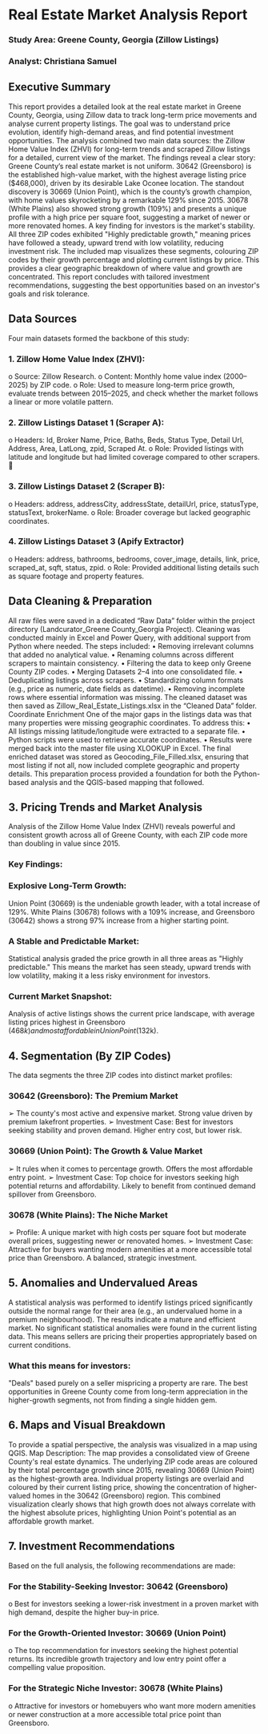 # Real Estate Market Analysis Report
### Study Area: Greene County, Georgia (Zillow Listings) 
### Analyst: Christiana Samuel

## Executive Summary
This report provides a detailed look at the real estate market in Greene County, Georgia, using Zillow data to track long-term price movements and analyse current property listings. The goal was to understand price
evolution, identify high-demand areas, and find potential investment opportunities. The analysis combined two main data sources: the Zillow Home Value Index (ZHVI) for long-term trends and scraped Zillow
listings for a detailed, current view of the market.
The findings reveal a clear story: Greene County’s real estate market is not uniform. 30642 (Greensboro) is the established high-value market, with the highest average listing price ($468,000), driven by its desirable Lake Oconee location. The standout discovery is 30669 (Union Point), which is the county’s growth
champion, with home values skyrocketing by a remarkable 129% since 2015. 30678 (White Plains) also
showed strong growth (109%) and presents a unique profile with a high price per square foot, suggesting a market of newer or more renovated homes.
A key finding for investors is the market's stability. All three ZIP codes exhibited "Highly predictable growth," meaning prices have followed a steady, upward trend with low volatility, reducing investment risk. The included map visualizes these segments, colouring ZIP codes by their growth percentage and plotting current listings by price. This provides a clear geographic breakdown of where value and growth are
concentrated.
This report concludes with tailored investment recommendations, suggesting the best opportunities based on an investor's goals and risk tolerance.

## Data Sources
Four main datasets formed the backbone of this study:
### 1. Zillow Home Value Index (ZHVI):
o Source: Zillow Research.
o Content: Monthly home value index (2000–2025) by ZIP code.
o Role: Used to measure long-term price growth, evaluate trends between 2015–2025, and check whether the market follows a linear or more volatile pattern.
### 2. Zillow Listings Dataset 1 (Scraper A):
o Headers: Id, Broker Name, Price, Baths, Beds, Status Type, Detail Url, Address, Area, LatLong, zpid, Scraped At.
o Role: Provided listings with latitude and longitude but had limited coverage compared to other scrapers.
 
### 3. Zillow Listings Dataset 2 (Scraper B):
o Headers: address, addressCity, addressState, detailUrl, price, statusType, statusText, brokerName.
o Role: Broader coverage but lacked geographic coordinates.
### 4. Zillow Listings Dataset 3 (Apify Extractor)
o Headers: address, bathrooms, bedrooms, cover_image, details, link, price, scraped_at, sqft, status, zpid.
o Role: Provided additional listing details such as square footage and property features.

## Data Cleaning & Preparation
All raw files were saved in a dedicated “Raw Data” folder within the project directory (Landcurator_Greene County_Georgia Project). Cleaning was conducted mainly in Excel and Power Query, with additional
support from Python where needed. The steps included:
• Removing irrelevant columns that added no analytical value.
• Renaming columns across different scrapers to maintain consistency.
• Filtering the data to keep only Greene County ZIP codes.
• Merging Datasets 2–4 into one consolidated file.
• Deduplicating listings across scrapers.
• Standardizing column formats (e.g., price as numeric, date fields as datetime).
• Removing incomplete rows where essential information was missing.
The cleaned dataset was then saved as Zillow_Real_Estate_Listings.xlsx in the “Cleaned Data” folder.
Coordinate Enrichment
One of the major gaps in the listings data was that many properties were missing geographic coordinates. To address this:
• All listings missing latitude/longitude were extracted to a separate file.
• Python scripts were used to retrieve accurate coordinates.
• Results were merged back into the master file using XLOOKUP in Excel.
The final enriched dataset was stored as Geocoding_File_Filled.xlsx, ensuring that most listing if not all, now included complete geographic and property details. This preparation process provided a foundation for both the Python-based analysis and the QGIS-based mapping that followed.
 
## 3. Pricing Trends and Market Analysis
Analysis of the Zillow Home Value Index (ZHVI) reveals powerful and consistent growth across all of Greene County, with each ZIP code more than doubling in value since 2015.
### Key Findings:
### Explosive Long-Term Growth:
Union Point (30669) is the undeniable growth leader, with a total increase of 129%. White Plains (30678) follows with a 109% increase, and Greensboro (30642) shows a strong 97% increase from a higher starting point.
### A Stable and Predictable Market:
Statistical analysis graded the price growth in all three areas as "Highly predictable." This means the market has seen steady, upward trends with low volatility, making it a less risky environment for investors.
### Current Market Snapshot:
Analysis of active listings shows the current price landscape, with average listing prices highest in Greensboro ($468k) and most affordable in Union Point ($132k).
 
## 4. Segmentation (By ZIP Codes)
The data segments the three ZIP codes into distinct market profiles:
### 30642 (Greensboro): The Premium Market
➢ The county's most active and expensive market. Strong value driven by premium lakefront properties.
➢ Investment Case: Best for investors seeking stability and proven demand. Higher entry cost, but lower risk.
### 30669 (Union Point): The Growth & Value Market
➢ It rules when it comes to percentage growth. Offers the most affordable entry point.
➢ Investment Case: Top choice for investors seeking high potential returns and affordability. Likely to benefit from continued demand spillover from Greensboro.
### 30678 (White Plains): The Niche Market
➢ Profile: A unique market with high costs per square foot but moderate overall prices, suggesting newer or renovated homes.
➢ Investment Case: Attractive for buyers wanting modern amenities at a more accessible total price than Greensboro. A balanced, strategic investment.
 
## 5. Anomalies and Undervalued Areas
A statistical analysis was performed to identify listings priced significantly outside the normal range for their area (e.g., an undervalued home in a premium neighbourhood). The results indicate a mature and efficient market. No significant statistical anomalies were found in the current listing data. This means sellers are
pricing their properties appropriately based on current conditions.

### What this means for investors: 
"Deals" based purely on a seller mispricing a property are rare. The best opportunities in Greene County come from long-term appreciation in the higher-growth segments, not from finding a single hidden gem.
 
## 6. Maps and Visual Breakdown
To provide a spatial perspective, the analysis was visualized in a map using QGIS.
Map Description:
The map provides a consolidated view of Greene County's real estate dynamics. The underlying ZIP code areas are coloured by their total percentage growth since 2015, revealing 30669 (Union Point) as the
highest-growth area. Individual property listings are overlaid and coloured by their current listing price, showing the concentration of higher-valued homes in the 30642 (Greensboro) region. This combined
visualization clearly shows that high growth does not always correlate with the highest absolute prices, highlighting Union Point's potential as an affordable growth market.
 
## 7. Investment Recommendations
Based on the full analysis, the following recommendations are made:
### For the Stability-Seeking Investor: 30642 (Greensboro)

o Best for investors seeking a lower-risk investment in a proven market with high demand, despite the higher buy-in price.
### For the Growth-Oriented Investor: 30669 (Union Point)

o The top recommendation for investors seeking the highest potential returns. Its incredible growth trajectory and low entry point offer a compelling value proposition.
### For the Strategic Niche Investor: 30678 (White Plains)
o Attractive for investors or homebuyers who want more modern amenities or newer construction at a more accessible total price point than Greensboro.
